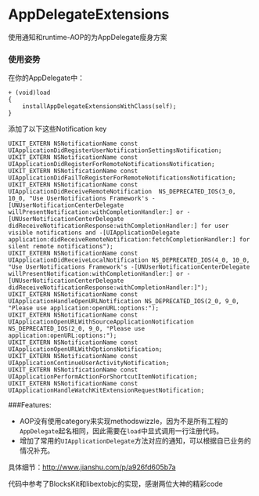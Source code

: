 # AppDelegateExtensions
使用通知和runtime-AOP的为AppDelegate瘦身方案

### 使用姿势
在你的AppDelegate中：
```objc
+ (void)load
{
    installAppDelegateExtensionsWithClass(self);
}
```

添加了以下这些Notification key

```objc
UIKIT_EXTERN NSNotificationName const UIApplicationDidRegisterUserNotificationSettingsNotification;
UIKIT_EXTERN NSNotificationName const UIApplicationDidRegisterForRemoteNotificationsNotification;
UIKIT_EXTERN NSNotificationName const UIApplicationDidFailToRegisterForRemoteNotificationsNotification;
UIKIT_EXTERN NSNotificationName const UIApplicationDidReceiveRemoteNotification  NS_DEPRECATED_IOS(3_0, 10_0, "Use UserNotifications Framework's -[UNUserNotificationCenterDelegate willPresentNotification:withCompletionHandler:] or -[UNUserNotificationCenterDelegate didReceiveNotificationResponse:withCompletionHandler:] for user visible notifications and -[UIApplicationDelegate application:didReceiveRemoteNotification:fetchCompletionHandler:] for silent remote notifications");
UIKIT_EXTERN NSNotificationName const UIApplicationDidReceiveLocalNotification NS_DEPRECATED_IOS(4_0, 10_0, "Use UserNotifications Framework's -[UNUserNotificationCenterDelegate willPresentNotification:withCompletionHandler:] or -[UNUserNotificationCenterDelegate didReceiveNotificationResponse:withCompletionHandler:]");
UIKIT_EXTERN NSNotificationName const UIApplicationHandleOpenURLNotification NS_DEPRECATED_IOS(2_0, 9_0, "Please use application:openURL:options:");
UIKIT_EXTERN NSNotificationName const UIApplicationOpenURLWithSourceApplicationNotification NS_DEPRECATED_IOS(2_0, 9_0, "Please use application:openURL:options:");
UIKIT_EXTERN NSNotificationName const UIApplicationOpenURLWithOptionsNotification;
UIKIT_EXTERN NSNotificationName const UIApplicationContinueUserActivityNotification;
UIKIT_EXTERN NSNotificationName const UIApplicationPerformActionForShortcutItemNotification;
UIKIT_EXTERN NSNotificationName const UIApplicationHandleWatchKitExtensionRequestNotification;
```

###Features:
- AOP没有使用category来实现methodswizzle，因为不是所有工程的`AppDelegate`起名相同，因此需要在`load`中显式调用一行注册代码。
- 增加了常用的`UIApplicationDelegate`方法对应的通知，可以根据自已业务的情况补充。


具体细节：http://www.jianshu.com/p/a926fd605b7a

代码中参考了BlocksKit和libextobjc的实现，感谢两位大神的精彩code
